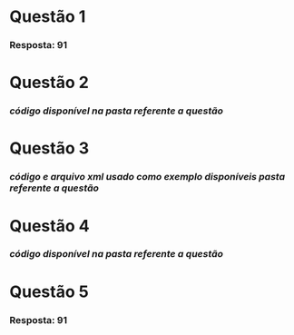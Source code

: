 <h1>  Questão 1   </h1>
<h3>  Resposta: 91   </h3>

<h1>  Questão 2   </h1>
<h3>  <i> código disponível na pasta referente a questão </i> </h3>

<h1>  Questão 3   </h1>
<h3>  <i> código e arquivo xml usado como exemplo disponíveis pasta referente a questão</i>    </h3>

<h1>  Questão 4   </h1>
<h3>  <i> código disponível na pasta referente a questão </i>   </h3>

<h1>  Questão 5   </h1>
<h3>  Resposta: 91   </h3>
